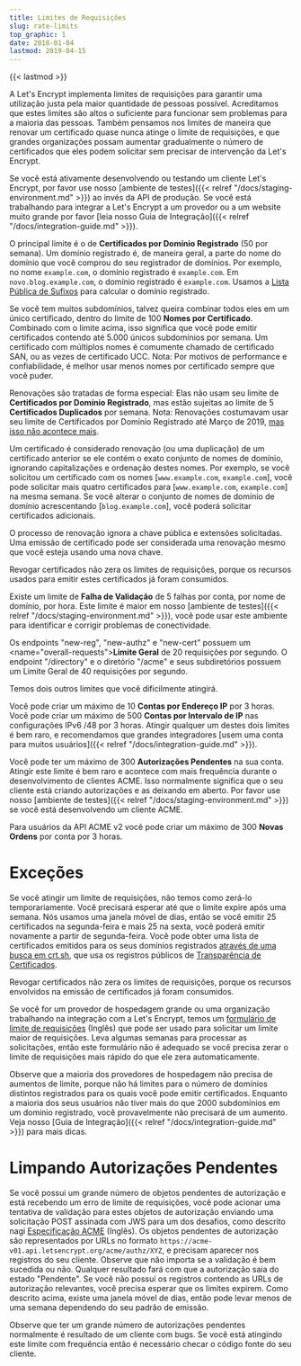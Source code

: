 ```yaml
---
title: Limites de Requisições
slug: rate-limits
top_graphic: 1
date: 2018-01-04
lastmod: 2019-04-15
---
```


{{< lastmod >}}

A Let's Encrypt implementa limites de requisições para garantir uma utilização justa
pela maior quantidade de pessoas possível. Acreditamos que estes limites são altos o suficiente para
funcionar sem problemas para a maioria das pessoas. Também pensamos nos limites de maneira que renovar
um certificado quase nunca atinge o limite de requisições, e que grandes 
organizações possam aumentar gradualmente o número de certificados que eles podem solicitar
sem precisar de intervenção da Let's Encrypt.

Se você está ativamente desenvolvendo ou testando um cliente Let's Encrypt, por favor use
nosso [ambiente de testes]({{< relref "/docs/staging-environment.md" >}}) ao invés da API de produção.
Se você está trabalhando para integrar a Let's Encrypt a um provedor ou a um website
muito grande por favor [leia nosso Guia de Integração]({{< relref "/docs/integration-guide.md" >}}).

O principal limite é o de <a name="certificates-per-registered-domain"></a> **Certificados por Domínio Registrado** (50 por semana). Um
domínio registrado é, de maneira geral, a parte do nome do domínio que você comprou
do seu registrador de domínios. Por exemplo, no nome `example.com`,
o domínio registrado é `example.com`. Em `novo.blog.example.com`,
o domínio registrado é `example.com`. Usamos a 
[Lista Pública de Sufixos](https://publicsuffix.org) para calcular o domínio
registrado.   

Se você tem muitos subdomínios, talvez queira combinar todos eles em um único
certificado, dentro do limite de 100 <a name="names-per-certificate"></a>**Nomes por Certificado**. Combinado com o
limite acima, isso significa que você pode emitir certificados contendo até 5.000 únicos
subdomínios por semana. Um certificado com múltiplos nomes é comumente chamado de certificado
SAN, ou as vezes de certificado UCC. Nota: Por motivos de performance e
confiabilidade, é melhor usar menos nomes por certificado sempre que você
puder.

Renovações são tratadas de forma especial: Elas não usam seu limite de <a name="certificates-per-registered-domain"></a> **Certificados por 
Domínio Registrado**, mas estão sujeitas ao 
limite de 5 **Certificados Duplicados** por semana. Nota: Renovações costumavam usar seu limite de Certificados por 
Domínio Registrado até Março de 2019, [mas isso não 
acontece mais](https://community.letsencrypt.org/t/rate-limits-fixing-certs-per-name-rate-limit-order-of-operations-gotcha/88189).

Um certificado é considerado renovação (ou uma duplicação) de um certificado anterior se ele contém
o exato conjunto de nomes de domínio, ignorando capitalizações e ordenação
destes nomes. Por exemplo, se você solicitou um certificado com os nomes
[`www.example.com`, `example.com`], você pode solicitar mais quatro certificados para 
[`www.example.com`, `example.com`] na mesma semana. Se você alterar o conjunto de nomes de domínio
de domínio acrescentando [`blog.example.com`], você poderá solicitar certificados
adicionais.
 
 O processo de renovação ignora a chave pública e extensões solicitadas. Uma emissão de certificado
 pode ser considerada uma renovação mesmo que você esteja usando uma nova chave. 
 
Revogar certificados não zera os limites de requisições, porque os recursos usados para
emitir estes certificados já foram consumidos.

Existe um limite de <a name="failed-validations"></a>**Falha de Validação** de 5 falhas
por conta, por nome de domínio, por hora. Este limite é maior em nosso [ambiente de testes]({{< relref "/docs/staging-environment.md" >}}), você
pode usar este ambiente para identificar e corrigir problemas de conectividade.

Os endpoints "new-reg", "new-authz" e "new-cert" possuem um 
<name="overall-requests"></a>**Limite
Geral** de 20 requisições por segundo. O endpoint "/directory" e o diretório "/acme" 
e seus subdiretórios possuem um Limite Geral de 40 requisições por segundo.

Temos dois outros limites que você dificilmente atingirá.

Você pode criar um máximo de 10 <a name="accounts-per-ip-address"></a>**Contas por Endereço IP** por 3 horas. Você pode
criar um máximo de 500 **Contas por Intervalo de IP** nas configurações IPv6 /48 por 
3 horas. Atingir qualquer um destes dois limites é bem raro, e recomendamos que
grandes integradores [usem uma conta para muitos usuários]({{< relref "/docs/integration-guide.md" >}}).

Você pode ter um máximo de 300 <a name="pending-authorizations"></a>**Autorizações Pendentes** na sua conta. Atingir
este limite é bem raro e acontece com mais frequência durante o desenvolvimento de clientes ACME. Isso
normalmente significa que o seu cliente está criando autorizações e as deixando em aberto.
Por favor use nosso [ambiente de testes]({{< relref "/docs/staging-environment.md" >}}) se você está
desenvolvendo um cliente ACME.

Para usuários da API ACME v2 você pode criar um máximo de 300 <a
name="new-orders"></a>**Novas Ordens** por conta por 3 horas. 

# <a name="overrides"></a>Exceções

Se você atingir um limite de requisições, não temos como zerá-lo temporariamente. Você 
precisará esperar até que o limite expire após uma semana. Nós usamos uma janela móvel de dias,
então se você emitir 25 certificados na segunda-feira e mais 25 na sexta, 
você poderá emitir novamente a partir de segunda-feira. Você pode obter uma lista de certificados
emitidos para os seus domínios registrados [através de uma busca em crt.sh](https://crt.sh), que 
usa os registros públicos de 
[Transparência de Certificados](https://www.certificate-transparency.org). 

Revogar certificados não zera os limites de requisições, porque os recursos envolvidos 
na emissão de certificados já foram consumidos.

Se você for um provedor de hospedagem grande ou uma organização trabalhando na integração
com a Let's Encrypt, temos um [formulário de 
limite de requisições](https://goo.gl/forms/plqRgFVnZbdGhE9n1) (Inglês)
que pode ser usado para solicitar um limite maior de requisições. Leva algumas semanas para processar 
as solicitações, então este formulário não é adequado se você precisa zerar o limite de requisições
mais rápido do que ele zera automaticamente.

Observe que a maioria dos provedores de hospedagem não precisa de aumentos de limite, porque
não há limites para o número de domínios distintos registrados para os quais você pode emitir certificados.
Enquanto a maioria dos seus usuários não tiver mais do que 2000 subdomínios em
um domínio registrado, você provavelmente não precisará de um aumento. Veja nosso [Guia de
Integração]({{< relref "/docs/integration-guide.md" >}}) para mais dicas.  

# <a name="clearing-pending"></a>Limpando Autorizações Pendentes

Se você possui um grande número de objetos pendentes de autorização e está recebendo um
erro de limite de requisições, você pode acionar uma tentativa de validação para estes
objetos de autorização enviando uma solicitação POST assinada com JWS para um dos desafios, como
descrito nagi 
[Especificação ACME](https://github.com/ietf-wg-acme/acme/blob/master/draft-ietf-acme-acme.md#responding-to-challenges) (Inglês).
Os objetos pendentes de autorização são representados por URLs no formato
`https://acme-v01.api.letsencrypt.org/acme/authz/XYZ`, e precisam aparecer nos
registros do seu cliente. Observe que não importa se a validação é bem sucedida ou não.
Qualquer resultado fará com que a autorização saia do estado "Pendente". Se você não
possui os registros contendo as URLs de autorização relevantes, você precisa esperar que
os limites expirem. Como descrito acima, existe uma janela móvel de dias, então pode 
levar menos de uma semana dependendo do seu padrão de emissão. 

Observe que ter um grande número de autorizações pendentes normalmente é
resultado de um cliente com bugs. Se você está atingindo este limite com frequência então
é necessário checar o código fonte do seu cliente.
